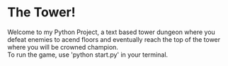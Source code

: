 # The Tower!
Welcome to my Python Project, a text based tower dungeon where you defeat enemies to acend floors and eventually reach the top of the tower where you will be crowned champion.
<br>To run the game, use 'python start.py' in your terminal.
